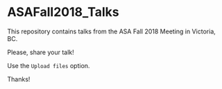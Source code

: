 # ASAFall2018_Talks

This repository contains talks from the ASA Fall 2018 Meeting in Victoria, BC.

Please, share your talk!

Use the `Upload files` option.

Thanks!
